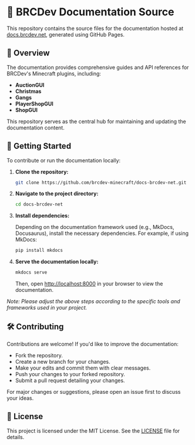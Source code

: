 # 📘 BRCDev Documentation Source

This repository contains the source files for the documentation hosted at [docs.brcdev.net](https://docs.brcdev.net/), generated using GitHub Pages.

## 🧭 Overview

The documentation provides comprehensive guides and API references for BRCDev's Minecraft plugins, including:

- **AuctionGUI**
- **Christmas**
- **Gangs**
- **PlayerShopGUI**
- **ShopGUI**

This repository serves as the central hub for maintaining and updating the documentation content.

## 🚀 Getting Started

To contribute or run the documentation locally:

1. **Clone the repository:**

   ```bash
   git clone https://github.com/brcdev-minecraft/docs-brcdev-net.git
   ```

2. **Navigate to the project directory:**

   ```bash
   cd docs-brcdev-net
   ```

3. **Install dependencies:**

   Depending on the documentation framework used (e.g., MkDocs, Docusaurus), install the necessary dependencies. For example, if using MkDocs:

   ```bash
   pip install mkdocs
   ```

4. **Serve the documentation locally:**

   ```bash
   mkdocs serve
   ```

   Then, open [http://localhost:8000](http://localhost:8000) in your browser to view the documentation.

*Note: Please adjust the above steps according to the specific tools and frameworks used in your project.*

## 🛠️ Contributing

Contributions are welcome! If you'd like to improve the documentation:

- Fork the repository.
- Create a new branch for your changes.
- Make your edits and commit them with clear messages.
- Push your changes to your forked repository.
- Submit a pull request detailing your changes.

For major changes or suggestions, please open an issue first to discuss your ideas.

## 📄 License

This project is licensed under the MIT License. See the [LICENSE](LICENSE) file for details.
